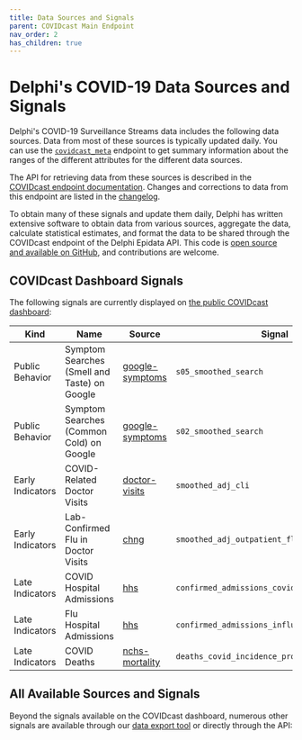 ```yaml
---
title: Data Sources and Signals
parent: COVIDcast Main Endpoint
nav_order: 2
has_children: true
---
```


# Delphi's COVID-19 Data Sources and Signals

Delphi's COVID-19 Surveillance Streams data includes the following data sources.
Data from most of these sources is typically updated daily. You can use the
[`covidcast_meta`](covidcast_meta.md) endpoint to get summary information
about the ranges of the different attributes for the different data sources.

The API for retrieving data from these sources is described in the
[COVIDcast endpoint documentation](covidcast.md). Changes and corrections to
data from this endpoint are listed in the [changelog](covidcast_changelog.md).

To obtain many of these signals and update them daily, Delphi has written
extensive software to obtain data from various sources, aggregate the data,
calculate statistical estimates, and format the data to be shared through the
COVIDcast endpoint of the Delphi Epidata API. This code is 
[open source and available on GitHub](https://github.com/cmu-delphi/covidcast-indicators),
and contributions are welcome.

## COVIDcast Dashboard Signals

The following signals are currently displayed on [the public COVIDcast
dashboard](https://delphi.cmu.edu/covidcast/):


| Kind            | Name                                    | Source                                      | Signal                                          |
|-----------------|-----------------------------------------|---------------------------------------------|-------------------------------------------------|
| Public Behavior | Symptom Searches (Smell and Taste) on Google | [google-symptoms](covidcast-signals/google-symptoms.md) | `s05_smoothed_search`                           |
| Public Behavior | Symptom Searches (Common Cold) on Google   | [google-symptoms](covidcast-signals/google-symptoms.md) | `s02_smoothed_search`                           |
| Early Indicators| COVID-Related Doctor Visits               | [doctor-visits](covidcast-signals/doctor-visits.md)   | `smoothed_adj_cli`                              |
| Early Indicators| Lab-Confirmed Flu in Doctor Visits        | [chng](covidcast-signals/chng.md)                     | `smoothed_adj_outpatient_flu`                   |
| Late Indicators | COVID Hospital Admissions                 | [hhs](covidcast-signals/hhs.md)                       | `confirmed_admissions_covid_1d_prop_7dav`       |
| Late Indicators | Flu Hospital Admissions                   | [hhs](covidcast-signals/hhs.md)                       | `confirmed_admissions_influenza_1d_prop_7dav`   |
| Late Indicators | COVID Deaths                              | [nchs-mortality](covidcast-signals/nchs-mortality.md) | `deaths_covid_incidence_prop`                   |



## All Available Sources and Signals

Beyond the signals available on the COVIDcast dashboard, numerous other signals are
available through our [data export tool](https://delphi.cmu.edu/covidcast/export/) or directly through the API:
